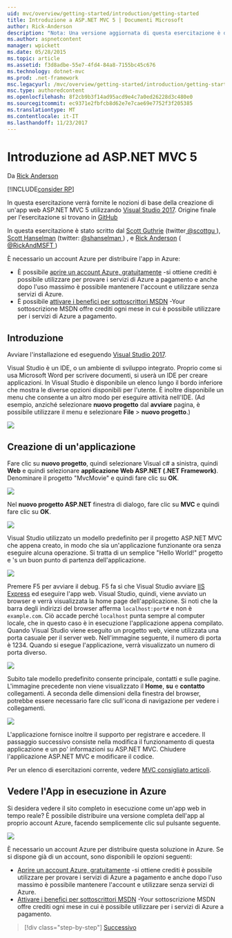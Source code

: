 ```yaml
---
uid: mvc/overview/getting-started/introduction/getting-started
title: Introduzione a ASP.NET MVC 5 | Documenti Microsoft
author: Rick-Anderson
description: "Nota: Una versione aggiornata di questa esercitazione è disponibile qui utilizzando Visual Studio 2015. Nuova esercitazione Usa ASP.NET Core MVC 6, che fornisce molti improvem..."
ms.author: aspnetcontent
manager: wpickett
ms.date: 05/28/2015
ms.topic: article
ms.assetid: f3d8adbe-55e7-4fd4-84a8-7155bc45c676
ms.technology: dotnet-mvc
ms.prod: .net-framework
msc.legacyurl: /mvc/overview/getting-started/introduction/getting-started
msc.type: authoredcontent
ms.openlocfilehash: 8f2cb9b3f14ad95acd9e4c7a0ed26228d3c480e0
ms.sourcegitcommit: ec9371e2fbfcb8d62e7e7cae69e7752f3f205385
ms.translationtype: MT
ms.contentlocale: it-IT
ms.lasthandoff: 11/23/2017
---
```

<a name="getting-started-with-aspnet-mvc-5"></a>Introduzione ad ASP.NET MVC 5
====================
Da [Rick Anderson](https://github.com/Rick-Anderson)

[!INCLUDE[consider RP](../../../../includes/razor.md)]

 
 In questa esercitazione verrà fornite le nozioni di base della creazione di un'app web ASP.NET MVC 5 utilizzando [Visual Studio 2017](https://www.visualstudio.com/). Origine finale per l'esercitazione si trovano in [GitHub](https://github.com/aspnet/Docs/tree/master/aspnet/mvc/overview/getting-started/introduction/sample/MvcMovie/MvcMovie)
 
 
 In questa esercitazione è stato scritto dal [Scott Guthrie](https://weblogs.asp.net/scottgu/) (twitter[ @scottgu ](https://twitter.com/scottgu) ), [Scott Hanselman](http://www.hanselman.com/blog/) (twitter: [ @shanselman ](https://twitter.com/shanselman) ) , e [Rick Anderson](https://twitter.com/RickAndMSFT) ( [ @RickAndMSFT ](https://twitter.com/#!/RickAndMSFT) )
 
 È necessario un account Azure per distribuire l'app in Azure:
 
 - È possibile [aprire un account Azure, gratuitamente](https://azure.microsoft.com/en-us/pricing/free-trial/?WT.mc_id=A443DD604) -si ottiene crediti è possibile utilizzare per provare i servizi di Azure a pagamento e anche dopo l'uso massimo è possibile mantenere l'account e utilizzare senza servizi di Azure.
 - È possibile [attivare i benefici per sottoscrittori MSDN](https://azure.microsoft.com/en-us/pricing/member-offers/msdn-benefits-details/?WT.mc_id=A443DD604) -Your sottoscrizione MSDN offre crediti ogni mese in cui è possibile utilizzare per i servizi di Azure a pagamento.


## <a name="getting-started"></a>Introduzione

Avviare l'installazione ed eseguendo [Visual Studio 2017](https://www.visualstudio.com/).

Visual Studio è un IDE, o un ambiente di sviluppo integrato. Proprio come si usa Microsoft Word per scrivere documenti, si userà un IDE per creare applicazioni. In Visual Studio è disponibile un elenco lungo il bordo inferiore che mostra le diverse opzioni disponibili per l'utente. È inoltre disponibile un menu che consente a un altro modo per eseguire attività nell'IDE. (Ad esempio, anziché selezionare **nuovo progetto** dal **avviare** pagina, è possibile utilizzare il menu e selezionare **File** &gt; **nuovo progetto**.)

   
![](getting-started/_static/image1.png)  
 

## <a name="creating-your-first-application"></a>Creazione di un'applicazione

Fare clic su **nuovo progetto**, quindi selezionare Visual c# a sinistra, quindi **Web** e quindi selezionare **applicazione Web ASP.NET (.NET Framework)**. Denominare il progetto "MvcMovie" e quindi fare clic su **OK**.

![](getting-started/_static/image2.png)

Nel **nuovo progetto ASP.NET** finestra di dialogo, fare clic su **MVC** e quindi fare clic su **OK**.

![](getting-started/_static/image3.png)

Visual Studio utilizzato un modello predefinito per il progetto ASP.NET MVC che appena creato, in modo che sia un'applicazione funzionante ora senza eseguire alcuna operazione. Si tratta di un semplice "Hello World!" progetto e 's un buon punto di partenza dell'applicazione.

![](getting-started/_static/image4.png)

Premere F5 per avviare il debug. F5 fa sì che Visual Studio avviare [IIS Express](https://www.iis.net/learn/extensions/introduction-to-iis-express/iis-express-overview) ed eseguire l'app web. Visual Studio, quindi, viene avviato un browser e verrà visualizzata la home page dell'applicazione. Si noti che la barra degli indirizzi del browser afferma `localhost:port#` e non è `example.com`. Ciò accade perché `localhost` punta sempre al computer locale, che in questo caso è in esecuzione l'applicazione appena compilato. Quando Visual Studio viene eseguito un progetto web, viene utilizzata una porta casuale per il server web. Nell'immagine seguente, il numero di porta è 1234. Quando si esegue l'applicazione, verrà visualizzato un numero di porta diverso.

![](getting-started/_static/image5.png)

Subito tale modello predefinito consente principale, contatti e sulle pagine. L'immagine precedente non viene visualizzato il **Home**, **su** e **contatto** collegamenti. A seconda delle dimensioni della finestra del browser, potrebbe essere necessario fare clic sull'icona di navigazione per vedere i collegamenti.

![](getting-started/_static/image6.png)  

L'applicazione fornisce inoltre il supporto per registrare e accedere. Il passaggio successivo consiste nella modifica il funzionamento di questa applicazione e un po' informazioni su ASP.NET MVC. Chiudere l'applicazione ASP.NET MVC e modificare il codice.

Per un elenco di esercitazioni corrente, vedere [MVC consigliato articoli](../mvc-learning-sequence.md).

## <a name="see-this-app-running-on-azure"></a>Vedere l'App in esecuzione in Azure

Si desidera vedere il sito completo in esecuzione come un'app web in tempo reale? È possibile distribuire una versione completa dell'app al proprio account Azure, facendo semplicemente clic sul pulsante seguente.

[![](https://azuredeploy.net/deploybutton.png)](https://azuredeploy.net/?repository=https://github.com/aspnet/Docs/tree/master/aspnet/mvc/overview/getting-started/introduction/sample/MvcMovie&amp;WT.mc_id=deploy_azure_aspnet)

È necessario un account Azure per distribuire questa soluzione in Azure. Se si dispone già di un account, sono disponibili le opzioni seguenti:

- [Aprire un account Azure, gratuitamente](https://azure.microsoft.com/en-us/pricing/free-trial/?WT.mc_id=A443DD604) -si ottiene crediti è possibile utilizzare per provare i servizi di Azure a pagamento e anche dopo l'uso massimo è possibile mantenere l'account e utilizzare senza servizi di Azure.
- [Attivare i benefici per sottoscrittori MSDN](https://azure.microsoft.com/en-us/pricing/member-offers/msdn-benefits-details/?WT.mc_id=A443DD604) -Your sottoscrizione MSDN offre crediti ogni mese in cui è possibile utilizzare per i servizi di Azure a pagamento.

>[!div class="step-by-step"]
[Successivo](adding-a-controller.md)
